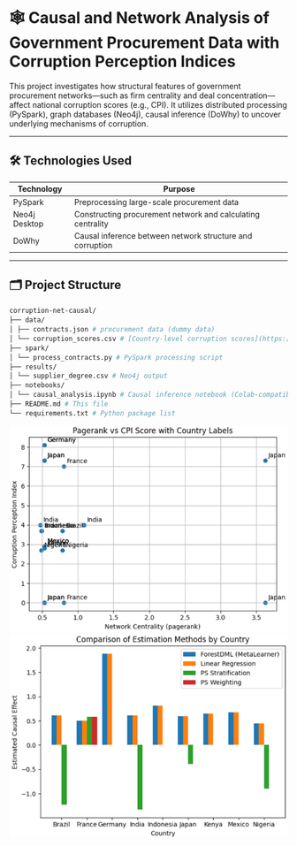 # 🕸️ Causal and Network Analysis of Government Procurement Data with Corruption Perception Indices

This project investigates how structural features of government procurement networks—such as firm centrality and deal concentration—affect national corruption scores (e.g., CPI). It utilizes distributed processing (PySpark), graph databases (Neo4j), causal inference (DoWhy) to uncover underlying mechanisms of corruption.

---

## 🛠️ Technologies Used

| Technology      | Purpose                                          |
|------------------|--------------------------------------------------|
| PySpark          | Preprocessing large-scale procurement data       |
| Neo4j Desktop  | Constructing procurement network and calculating centrality |
| DoWhy   | Causal inference between network structure and corruption |

---

## 🗂️ Project Structure
```bash
corruption-net-causal/
├── data/
│ ├── contracts.json # procurement data (dummy data)
│ └── corruption_scores.csv # [Country-level corruption scores](https://github.com/datasets/corruption-perceptions-index/blob/cpi-dataflows/data/cpi.csv)
├── spark/
│ └── process_contracts.py # PySpark processing script
├── results/
│ └── supplier_degree.csv # Neo4j output
├── notebooks/
│ └── causal_analysis.ipynb # Causal inference notebook (Colab-compatible)
├── README.md # This file
└── requirements.txt # Python package list
```
![01](imgs/01.png)
![02](imgs/02.png)